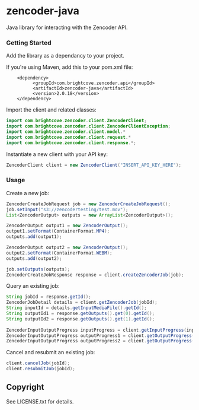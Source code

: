 zencoder-java
====================

Java library for interacting with the Zencoder API.

### Getting Started

Add the library as a dependancy to your project.

If you're using Maven, add this to your pom.xml file:

        <dependency>
              <groupId>com.brightcove.zencoder.api</groupId>
              <artifactId>zencoder-java</artifactId>
              <version>2.0.18</version>
        </dependency>


Import the client and related classes:

```java
import com.brightcove.zencoder.client.ZencoderClient;
import com.brightcove.zencoder.client.ZencoderClientException;
import com.brightcove.zencoder.client.model.*
import com.brightcove.zencoder.client.request.*
import com.brightcove.zencoder.client.response.*;
```

Instantiate a new client with your API key:

```java
ZencoderClient client = new ZencoderClient("INSERT_API_KEY_HERE");
```

### Usage

Create a new job:

```java
ZencoderCreateJobRequest job = new ZencoderCreateJobRequest();
job.setInput("s3://zencodertesting/test.mov");
List<ZencoderOutput> outputs = new ArrayList<ZencoderOutput>();

ZencoderOutput output1 = new ZencoderOutput();
output1.setFormat(ContainerFormat.MP4);
outputs.add(output1);

ZencoderOutput output2 = new ZencoderOutput();
output2.setFormat(ContainerFormat.WEBM);
outputs.add(output2);

job.setOutputs(outputs);
ZencoderCreateJobResponse response = client.createZencoderJob(job);
```

Query an existing job:

```java
String jobId = response.getId();
ZencoderJobDetail details = client.getZencoderJob(jobId);
String inputId = details.getInputMediaFile().getId();
String outputId1 = response.getOutputs().get(0).getId();
String outputId2 = response.getOutputs().get(1).getId();
        
ZencoderInputOutputProgress inputProgress = client.getInputProgress(inputId);
ZencoderInputOutputProgress outputProgress1 = client.getOutputProgress(outputId1);
ZencoderInputOutputProgress outputProgress2 = client.getOutputProgress(outputId2);
```

Cancel and resubmit an existing job:

```java
client.cancelJob(jobId);
client.resubmitJob(jobId);
```

## Copyright
See LICENSE.txt for details.
